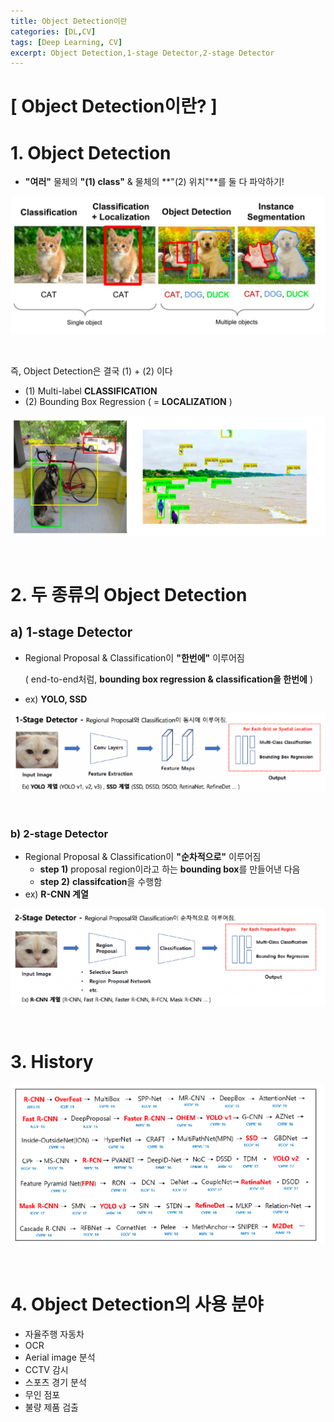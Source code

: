 ```yaml
---
title: Object Detection이란
categories: [DL,CV]
tags: [Deep Learning, CV]
excerpt: Object Detection,1-stage Detector,2-stage Detector
---
```


<script src="https://cdn.mathjax.org/mathjax/latest/MathJax.js?config=TeX-AMS-MML_HTMLorMML" type="text/javascript"></script>

# [ Object Detection이란?  ]

# 1. Object Detection

- **"여러"** 물체의 **"(1) class"** & 물체의 **"(2) 위치"**를 둘 다 파악하기!

![figure2](/assets/img/cv/cv51.png)

<br>

즉, Object Detection은 결국 (1) + (2) 이다

- (1) Multi-label **CLASSIFICATION**
- (2) Bounding Box Regression ( = **LOCALIZATION** )

![figure2](/assets/img/cv/cv52.png)

<br>

# 2. 두 종류의 Object Detection

## a) 1-stage Detector

- Regional Proposal & Classification이 **"한번에"** 이루어짐

  ( end-to-end처럼, **bounding box regression & classification을 한번에** )

- ex) **YOLO, SSD**

![figure2](/assets/img/cv/cv53.png)

<br>

### b) 2-stage Detector

- Regional Proposal & Classification이 **"순차적으로"** 이루어짐
  - **step 1)** proposal region이라고 하는 **bounding box**를 만들어낸 다음
  - **step 2)** **classifcation**을 수행함
- ex) **R-CNN 계열**

![figure2](/assets/img/cv/cv54.png)

<br>

# 3. History

![figure2](/assets/img/cv/cv55.png)

<br>

# 4. Object Detection의 사용 분야

- 자율주행 자동차
- OCR
- Aerial image 분석
- CCTV 감시
- 스포츠 경기 분석
- 무인 점포
- 불량 제품 검출

<br>

